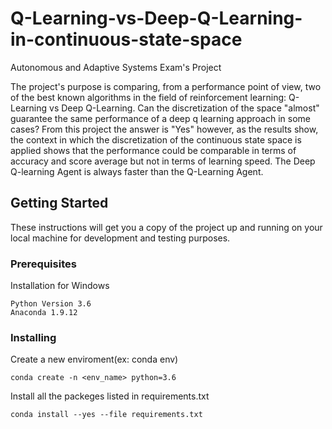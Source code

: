 # Q-Learning-vs-Deep-Q-Learning-in-continuous-state-space
Autonomous and Adaptive Systems Exam's Project

The project's purpose is comparing, from a performance point of view, two of the best known algorithms in the field of reinforcement learning: Q-Learning vs Deep Q-Learning. Can the discretization of the space "almost" guarantee the same performance of a deep q learning approach in some cases? From this project the answer is "Yes" however, as the results show, the context in which the discretization of the continuous state space is applied shows that the performance could be comparable in terms of accuracy and score average but not in terms of learning speed. The Deep Q-learning Agent is always faster than the Q-Learning Agent.

## Getting Started

These instructions will get you a copy of the project up and running on your local machine for development and testing purposes.

### Prerequisites

Installation for Windows

```
Python Version 3.6
Anaconda 1.9.12
```

### Installing

Create a new enviroment(ex: conda env)
```
conda create -n <env_name> python=3.6
```

Install all the packeges listed in requirements.txt
```
conda install --yes --file requirements.txt
```

